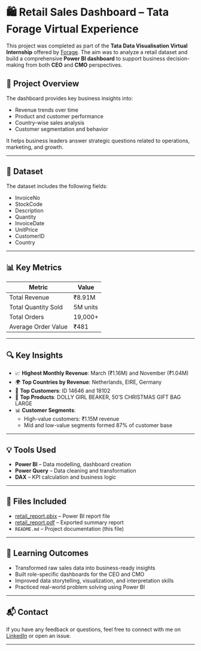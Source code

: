 # 🛍️ Retail Sales Dashboard – Tata Forage Virtual Experience

This project was completed as part of the **Tata Data Visualisation Virtual Internship** offered by [Forage](https://www.theforage.com/). The aim was to analyze a retail dataset and build a comprehensive **Power BI dashboard** to support business decision-making from both **CEO** and **CMO** perspectives.

## 📌 Project Overview

The dashboard provides key business insights into:
- Revenue trends over time
- Product and customer performance
- Country-wise sales analysis
- Customer segmentation and behavior

It helps business leaders answer strategic questions related to operations, marketing, and growth.

---

## 📂 Dataset

The dataset includes the following fields:
- InvoiceNo
- StockCode
- Description
- Quantity
- InvoiceDate
- UnitPrice
- CustomerID
- Country

---

## 📊 Key Metrics

| Metric                  | Value      |
|-------------------------|------------|
| Total Revenue           | ₹8.91M     |
| Total Quantity Sold     | 5M units   |
| Total Orders            | 19,000+    |
| Average Order Value     | ₹481       |

---

## 🔍 Key Insights

- 📈 **Highest Monthly Revenue**: March (₹1.16M) and November (₹1.04M)
- 🌍 **Top Countries by Revenue**: Netherlands, EIRE, Germany
- 👤 **Top Customers**: ID 14646 and 18102
- 🧾 **Top Products**: DOLLY GIRL BEAKER, 50’S CHRISTMAS GIFT BAG LARGE
- 📊 **Customer Segments**:
  - High-value customers: ₹1.15M revenue
  - Mid and low-value segments formed 87% of customer base

---

## 💡 Tools Used

- **Power BI** – Data modelling, dashboard creation
- **Power Query** – Data cleaning and transformation
- **DAX** – KPI calculation and business logic

---

## 📎 Files Included

- [retail_report.pbix](https://github.com/sindhujak785/Online-Retail-Store-Analysis-/blob/main/retail_report.pbix) – Power BI report file  
- [retail_report.pdf](https://github.com/sindhujak785/Online-Retail-Store-Analysis-/blob/main/retail_report.pdf) – Exported summary report  
- `README.md` – Project documentation (this file)

---

## 🚀 Learning Outcomes

- Transformed raw sales data into business-ready insights  
- Built role-specific dashboards for the CEO and CMO  
- Improved data storytelling, visualization, and interpretation skills  
- Practiced real-world problem solving using Power BI

---

## 📬 Contact

If you have any feedback or questions, feel free to connect with me on [LinkedIn](https://www.linkedin.com/in/sindhuja-kumari-~-data-analyst-74908b344/) or open an issue.

---


